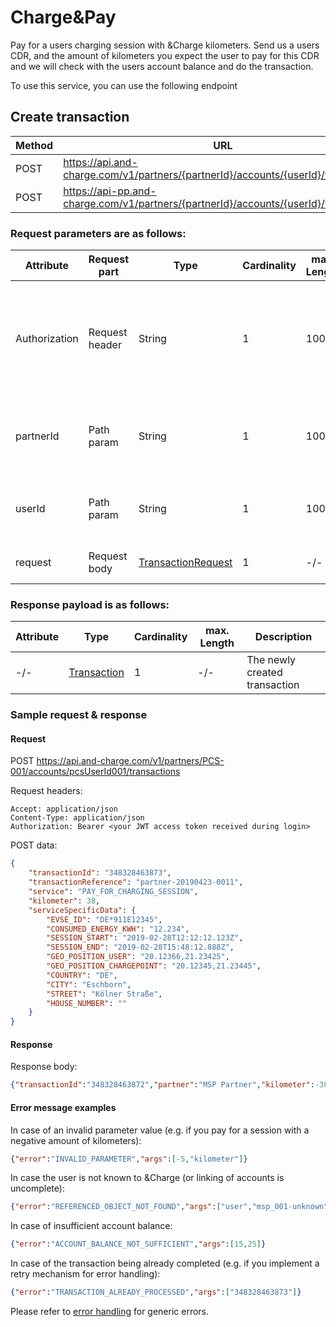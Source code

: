 # Charge&Pay

Pay for a users charging session with &Charge kilometers.
Send us a users CDR, and the amount of kilometers you expect the user to pay for this CDR and we will check with the users account balance and do the transaction.

To use this service, you can use the following endpoint

## Create transaction

| Method           | URL                                                   | Environment                          
|------------------|-------------------------------------------------------|--------------|
| POST              | https://api.and-charge.com/v1/partners/{partnerId}/accounts/{userId}/transactions | Production
| POST              | https://api-pp.and-charge.com/v1/partners/{partnerId}/accounts/{userId}/transactions | Pre Production

### Request parameters are as follows:

| Attribute     | Request part  | Type                               | Cardinality | max. Length | Description 
|---------------|---------------|------------------------------------|-------------|-------------|---------------------------------------------------------------------------------------------------|
| Authorization |Request header | String                             |1            |100          | The accessToken authorizing you to do the request. The header value must be in form of: Bearer <accessToken>
| partnerId     |Path param     | String                             |1            |100          | Your partner ID with which you registered yourself as a partner
| userId        |Path param     | String                             |1            |100          | The user for which you want to create the transaction
| request       |Request body   | [TransactionRequest](types.md#transactionrequest-class) |1            |-/-          | The transaction request

### Response payload is as follows:

| Attribute      | Type                                     | Cardinality | max. Length | Description 
|----------------|------------------------------------------|-------------|-------------|---------------------------------------------------------------------------------------------------|
| -/-            |[Transaction](types.md#transaction-class) |1            | -/-         | The newly created transaction

### Sample request & response

#### Request

   POST https://api.and-charge.com/v1/partners/PCS-001/accounts/pcsUserId001/transactions

   Request headers:
```
Accept: application/json
Content-Type: application/json
Authorization: Bearer <your JWT access token received during login>
```

   POST data:
```json
{
	"transactionId": "348328463873",
	"transactionReference": "partner-20190423-0011",
	"service": "PAY_FOR_CHARGING_SESSION",
	"kilometer": 38,
	"serviceSpecificData": {
		"EVSE_ID": "DE*911E12345",
		"CONSUMED_ENERGY_KWH": "12.234",
		"SESSION_START": "2019-02-28T12:12:12.123Z",
		"SESSION_END": "2019-02-28T15:48:12.888Z",
		"GEO_POSITION_USER": "20.12366,21.23425",
		"GEO_POSITION_CHARGEPOINT": "20.12345,21.23445",
		"COUNTRY": "DE",
		"CITY": "Eschborn",
		"STREET": "Kölner Straße",
		"HOUSE_NUMBER": ""
	}
}

```


#### Response

Response body:
```json
{"transactionId":"348328463872","partner":"MSP Partner","kilometer":-38,"status":"CONFIRMED","created":"2019-04-23T08:07:48.788+0000","type":"PAY_FOR_CHARGING_SESSION","address":"Kölner Straße, Eschborn"}
```

#### Error message examples

In case of an invalid parameter value (e.g. if you pay for a session with a negative amount of kilometers):
```json
{"error":"INVALID_PARAMETER","args":[-5,"kilometer"]}
```

In case the user is not known to &Charge (or linking of accounts is uncomplete):
```json
{"error":"REFERENCED_OBJECT_NOT_FOUND","args":["user","msp_001-unknown"]}
```

In case of insufficient account balance:
```json
{"error":"ACCOUNT_BALANCE_NOT_SUFFICIENT","args":[15,25]}
```

In case of the transaction being already completed (e.g. if you implement a retry mechanism for error handling):
```json
{"error":"TRANSACTION_ALREADY_PROCESSED","args":["348328463873"]}
```

Please refer to [error handling](error_handling.md#error-handling) for generic errors.